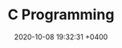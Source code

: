 ---
layout: post
title:  "C Programming"
date:   2020-10-08 19:32:31 +0400
categories: jekyll update
---